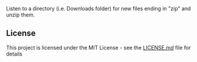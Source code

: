 Listen to a directory (i.e. Downloads folder) for new files ending in "zip" and unzip them.

## License
This project is licensed under the MIT License - see the [LICENSE.md](LICENSE.md) file for details
